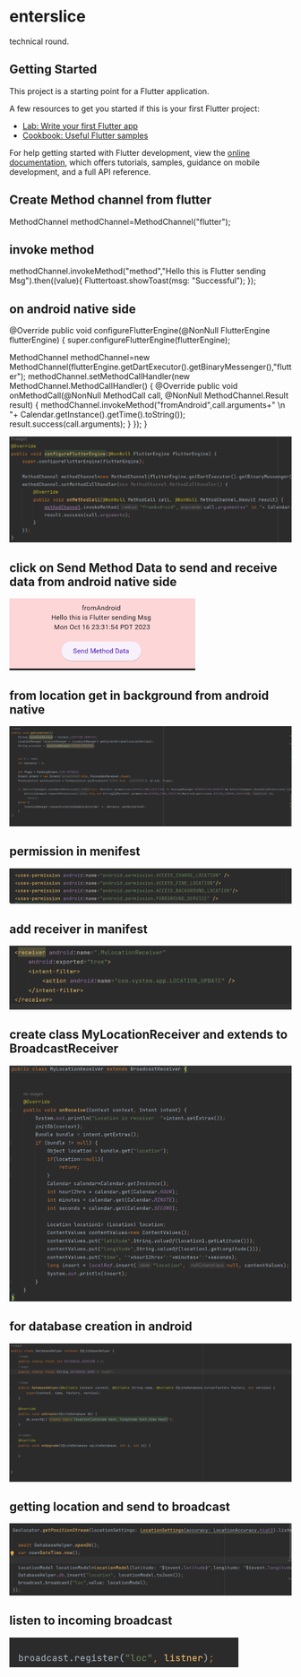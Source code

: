 # enterslice

technical round.

## Getting Started

This project is a starting point for a Flutter application.

A few resources to get you started if this is your first Flutter project:

- [Lab: Write your first Flutter app](https://docs.flutter.dev/get-started/codelab)
- [Cookbook: Useful Flutter samples](https://docs.flutter.dev/cookbook)

For help getting started with Flutter development, view the
[online documentation](https://docs.flutter.dev/), which offers tutorials,
samples, guidance on mobile development, and a full API reference.


## Create Method channel from flutter 
MethodChannel methodChannel=MethodChannel("flutter");

## invoke method
methodChannel.invokeMethod("method","Hello this is Flutter sending Msg").then((value){
Fluttertoast.showToast(msg: "Successful");
});

## on android native side
@Override
public void configureFlutterEngine(@NonNull FlutterEngine flutterEngine) {
super.configureFlutterEngine(flutterEngine);

MethodChannel methodChannel=new MethodChannel(flutterEngine.getDartExecutor().getBinaryMessenger(),"flutter");
methodChannel.setMethodCallHandler(new MethodChannel.MethodCallHandler() {
    @Override
    public void onMethodCall(@NonNull MethodCall call, @NonNull MethodChannel.Result result) {
        methodChannel.invokeMethod("fromAndroid",call.arguments+" \n "+ Calendar.getInstance().getTime().toString());
        result.success(call.arguments);
    }
    });
}

![img.png](img.png)

## click on Send Method Data to send and receive data from android native side

![img_1.png](img_1.png)

## from location get in background from android native
![img_2.png](img_2.png)

## permission in menifest
![img_6.png](img_6.png)

## add receiver in manifest
![img_3.png](img_3.png)

## create class  MyLocationReceiver and  extends to BroadcastReceiver

![img_4.png](img_4.png)

## for database creation in android 
![img_5.png](img_5.png)

## getting location and send to broadcast 
![img_7.png](img_7.png)

## listen to incoming broadcast
![img_8.png](img_8.png)






